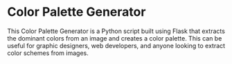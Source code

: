 # Color Palette Generator

This Color Palette Generator is a Python script built using Flask that extracts the dominant colors from an image and creates a color palette. 
This can be useful for graphic designers, web developers, and anyone looking to extract color schemes from images.

